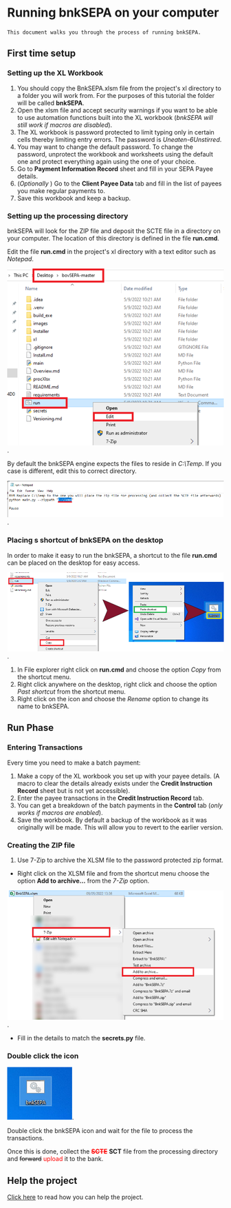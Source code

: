 Running bnkSEPA on your computer
================================

`This document walks you through the process of running bnkSEPA.`

## First time setup

### Setting up the XL Workbook

1. You should copy the BnkSEPA.xlsm file from the project's xl directory to a folder you will work from. For the purposes of this tutorial the folder will be called **bnkSEPA**.
2. Open the xlsm file and accept security warnings if you want to be able to use automation functions built into the XL workbook (*bnkSEPA will still work if macros are disabled*).
3. The XL workbook is password protected to limit typing only in certain cells thereby limiting entry errors. The password is *Uneaten-6Unstirred*.
4. You may want to change the default password. To change the password, unprotect the workbook and worksheets using the default one and protect everything again using the one of your choice.
5. Go to **Payment Information Record** sheet and fill in your SEPA Payee details.
6. (*Optionally* ) Go to the **Client Payee Data** tab and fill in the list of payees you make regular payments to.
7. Save this workbook and keep a backup.


### Setting up the processing directory

bnkSEPA will look for the ZIP file and deposit the SCTE file in a directory on your computer. The location of this directory is defined in the file **run.cmd**.

Edit the file **run.cmd** in the project's xl directory with a text editor such as *Notepad*.

![Edit run.cmd](../images/Run--003.PNG "Edit run\.cmd").

By default the bnkSEPA engine expects the files to reside in *C:\Temp*. If you case is different, edit this to correct directory.  

![Change processing directory](../images/Run--004.PNG "Change processing directory").


### Placing s shortcut of bnkSEPA on the desktop

In order to make it easy to run the bnkSEPA, a shortcut to the file **run.cmd** can be placed on the desktop for easy access. 

![bnkSEPA Shortcut](../images/Run--005.PNG "Place bnkSEPA shortcut on Desktop").

1. In File explorer right click on **run.cmd** and choose the option *Copy* from the shortcut menu.
2. Right click anywhere on the desktop, right click and choose the option *Past shortcut* from the shortcut menu.
3. Right click on the icon and choose the *Rename* option to change its name to bnkSEPA.



## Run Phase

### Entering Transactions

Every time you need to make a batch payment:

1. Make a copy of the XL workbook you set up with your payee details. (A macro to clear the details already exists under the **Credit Instruction Record** sheet but is not yet accessible).
2. Enter the payee transactions in the **Credit Instruction Record** tab.
3. You can get a breakdown of the batch payments in the **Control** tab (*only works if macros are enabled*).
4. Save the workbook. By default a backup of the workbook as it was originally will be made. This will allow you to revert to the earlier version.

### Creating the ZIP file

1. Use 7-Zip to archive the XLSM file to the password protected zip format.
  - Right click on the XLSM file and from the shortcut menu choose the option **Add to archive...** from the *7-Zip* option.

![Open 7-ZIP](../images/Run--001.PNG "Open 7-Zip on this XL workbook").

  - Fill in the details to match the **secrets.py** file.


### Double click the icon

![Click the bnkSEPA icon](../images/Run--006.PNG "click the icon").

Double click the bnkSEPA icon and wait for the file to process the transactions.

Once this is done, collect the <span style="color:red">~~**SCTE**~~</span> **SCT** file from the processing directory and ~~forward~~ <span style="color:red">upload</span> it to the bank.


## Help the project

[Click here](/documentation/HelpbnkSEPA.md) to read how you can help the project.

